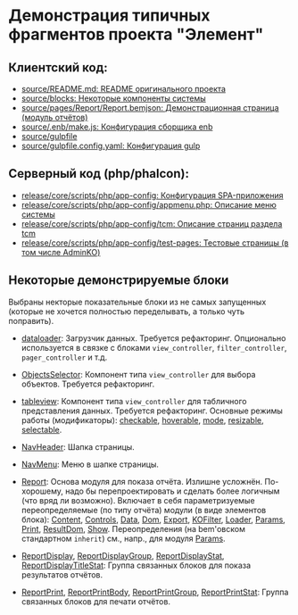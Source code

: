 Демонстрация типичных фрагментов проекта "Элемент"
==================================================

Клиентский код:
---------------

- [source/README.md: README оригинального проекта](source/README.project.md)
- [source/blocks: Некоторые компоненты системы](source/blocks/)
- [source/pages/Report/Report.bemjson: Демонстрационная страница (модуль отчётов)](source/pages/Report/Report.bemjson)
- [source/.enb/make.js: Конфигурация сборщика enb](source/.enb/make.js)
- [source/gulpfile](source/gulpfile.js)
- [source/gulpfile.config.yaml: Конфигурация gulp](source/gulpfile.config.yaml)

Серверный код (php/phalcon):
--------------------

- [release/core/scripts/php/app-config: Конфигурация SPA-приложения](release/core/scripts/php/app-config)
- [release/core/scripts/php/app-config/appmenu.php: Описание меню системы](release/core/scripts/php/app-config/appmenu.php)
- [release/core/scripts/php/app-config/tcm: Описание страниц раздела tcm](release/core/scripts/php/app-config/tcm)
- [release/core/scripts/php/app-config/test-pages: Тестовые страницы (в том числе AdminKO)](release/core/scripts/php/app-config/test-pages)

Некоторые демонстрируемые блоки
-------------------------------

Выбраны некторые показательные блоки из не самых запущенных (которые не хочется полностью переделывать, а только чуть поправить).

- [dataloader](source/blocks/controllers/dataloader):
  Загрузчик данных. Требуется рефакторинг.
  Опционально используется в связке с блоками `view_controller`, `filter_controller`, `pager_controller` и т.д.

- [ObjectsSelector](source/blocks/controllers/ObjectsSelector):
  Компонент типа `view_controller` для выбора объектов. Требуется рефакторинг.

- [tableview](source/blocks/controllers/tableview):
  Компонент типа `view_controller` для табличного представления данных.
  Требуется рефакторинг.
  Основные режимы работы (модификаторы):
  [checkable](source/blocks/controllers/tableview/_checkable),
  [hoverable](source/blocks/controllers/tableview/_hoverable),
  [mode](source/blocks/controllers/tableview/_mode),
  [resizable](source/blocks/controllers/tableview/_resizable),
  [selectable](source/blocks/controllers/tableview/_selectable).

- [NavHeader](source/blocks/layout/NavHeader): Шапка страницы.

- [NavMenu](source/blocks/layout/NavMenu): Меню в шапке страницы.

- [Report](source/blocks/custom/Report):
  Основа модуля для показа отчёта.
  Излишне усложнён. По-хорошему, надо бы перепроектировать и сделать более логичным (что вряд ли возможно).
  Включает в себя параметризуемые переопределяемые (по типу отчёта) модули (в виде элементов блока):
  [Content](source/blocks/custom/Report/__Content),
  [Controls](source/blocks/custom/Report/__Controls),
  [Data](source/blocks/custom/Report/__Data),
  [Dom](source/blocks/custom/Report/__Dom),
  [Export](source/blocks/custom/Report/__Export),
  [KOFilter](source/blocks/custom/Report/__KOFilter),
  [Loader](source/blocks/custom/Report/__Loader),
  [Params](source/blocks/custom/Report/__Params),
  [Print](source/blocks/custom/Report/__Print),
  [ResultDom](source/blocks/custom/Report/__ResultDom),
  [Show](source/blocks/custom/Report/__Show).
  Переопределения (на bem'овском стандартном `inherit`) см., напр., для модуля
  [Params](source/blocks/custom/Report/__Params/_type).

- [ReportDisplay](source/blocks/custom/ReportDisplay),
  [ReportDisplayGroup](source/blocks/custom/ReportDisplayGroup),
  [ReportDisplayStat](source/blocks/custom/ReportDisplayStat),
  [ReportDisplayTitleStat](source/blocks/custom/ReportDisplayTitleStat):
  Группа связанных блоков для показа результатов отчётов.

- [ReportPrint](source/blocks/custom/ReportPrint),
  [ReportPrintBody](source/blocks/custom/ReportPrintBody),
  [ReportPrintGroup](source/blocks/custom/ReportPrintGroup),
  [ReportPrintStat](source/blocks/custom/ReportPrintStat):
  Группа связанных блоков для печати отчётов.

